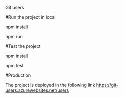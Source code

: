 Git users

#Run the project in local

npm install

npm run

#Test the project

npm install

npm test

#Production

The project is deployed in the following link https://git-users.azurewebsites.net/users